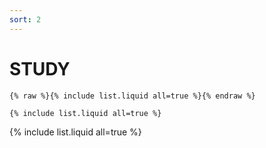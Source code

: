 ```yaml
---
sort: 2
---
```


# STUDY

```
{% raw %}{% include list.liquid all=true %}{% endraw %}

{% include list.liquid all=true %}
```

{% include list.liquid all=true %}
